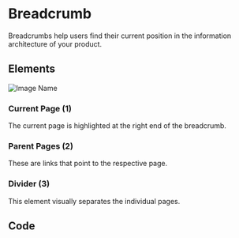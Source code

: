 # Breadcrumb

Breadcrumbs help users find their current position in the information architecture of your product.

## Elements

![Image Name](/assets/3_components/breadcrumb/image-20200812110334888.png)

### Current Page (1)

The current page is highlighted at the right end of the breadcrumb.

### Parent Pages (2)

These are links that point to the respective page.

### Divider (3)

This element visually separates the individual pages.

## Code



